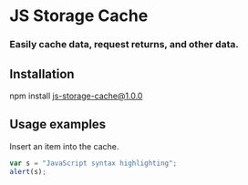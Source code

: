 # JS Storage Cache

### Easily cache data, request returns, and other data.

Installation
------ 

npm install js-storage-cache@1.0.0

Usage examples
------ 

Insert an item into the cache. 

```javascript
var s = "JavaScript syntax highlighting";
alert(s);
```
